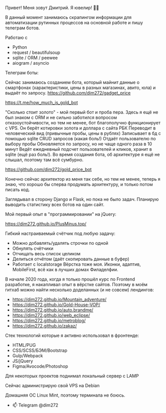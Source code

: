 Привет! Меня зовут Дмитрий. Я ювелир! 🤷‍♂️

В данный момент занимаюсь скрапингом информации для автоматизации рутинных процессов на основной работе и пишу телеграм ботов.

Работаю с 
- Python 
- request / beautifulsoup
- sqlite / ORM / peewee
- aiogram / asyncio

Телеграм боты: 

Сейчас занимаюсь созданием бота, который майнит данные о смартфонах (характеристики, цены в разных магазинах, авито, юла) и выдаёт по запросу. 
https://github.com/dim272/gadget_price

https://t.me/how_much_is_gold_bot

"Сколько стоит золото" - мой первый бот и проба пера. Здесь я ещё не был знаком с ORM и не сильно заботился вопросом отказоустойчивости, но тем не менее, бот благополучно функционирует с VPS.
Он берёт котировки золота и доллара с сайта РБК
Переводит в человеческий вид (привычные пробы, цены в рублях)
Записывает в бд с помощью sqlite CRUD запросов (какая боль!)
Отдаёт пользователю по выбору пробы
Обновляется по запросу, но не чаще одного раза в 10 минут
Ведёт ежедневный подсчет пользователей и кликов, хранит в sqlite (ещё раз боль!).
Во время создания бота, об архитектуре я ещё не слышал, поэтому там всё сумбурно.

https://github.com/dim272/gold_price_bot

Конечно сейчас архитектор из меня так себе, но тем не менее, теперь я знаю, что хорошо бы сперва продумать архитектуру, и только потом писать код.

Заглядывал в сторону Django и Flask, но пока не было задач. Планирую выводить статистику всех ботов на один сайт.

Мой первый опыт в "программировании" на jQuery:

https://dim272.github.io/PlusMinus.top/

Гибкий настраиваемый счётчик под любую задачу:
- Можно добавлять/удалять строчки по одной
- Обнулять счётчики
- Отчищать весь список целиком
- Делиться отчётом (даёт скопировать данные в буфер)
- Работает с localstorage
Вёрстка тоже моя. Иконки, адаптив, MobileFirst, всё как в лучших домах Филаделфии.

В начале 2020 года, когда я только прошёл курс по Frontend разработке, я накапливал опыт в вёрстке сайтов. Поэтому в моём гитхаб можно найти несколько доделанных (и не совсем) лендингов:
- https://dim272.github.io/Mountain_adventure/
- https://dim272.github.io/Gold-House-VOP/
- https://dim272.github.io/auto.brandme/
- https://dim272.github.io/web_eclipse/
- https://dim272.github.io/metroblog/
- https://dim272.github.io/zakaz/

Стек технологий которые я активно использовал в фронтенде:
- HTML/PUG
- CSS/SCSS/БЭМ/Bootstrap
- Gulp/Webpack
- JS/jQuery
- Figma/Avocode/Photoshop

Для некоторых проектов поднимал локальный сервер с LAMP

Сейчас администрирую свой VPS на Debian

Домашняя ОС Linux Mint, поэтому терминала не боюсь.

- 📫 Telegram @dim272

<!---
dim272/dim272 is a ✨ special ✨ repository because its `README.md` (this file) appears on your GitHub profile.
You can click the Preview link to take a look at your changes.
--->
